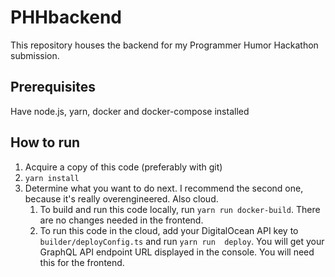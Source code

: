 # PHHbackend

This repository houses the backend for my Programmer Humor Hackathon submission.


## Prerequisites

Have node.js, yarn, docker and docker-compose installed

## How to run

1. Acquire a copy of this code (preferably with git)
2. `yarn install`
3.  Determine what you want to do next. I recommend the second one, because it's really overengineered. Also cloud.
    1. To build and run this code locally, run `yarn run docker-build`. There are no changes needed in the frontend.
    2. To run this code in the cloud, add your DigitalOcean API key to `builder/deployConfig.ts` and run `yarn run 
    deploy`. You will get your GraphQL API endpoint URL displayed in the console. You will need this for the frontend.
